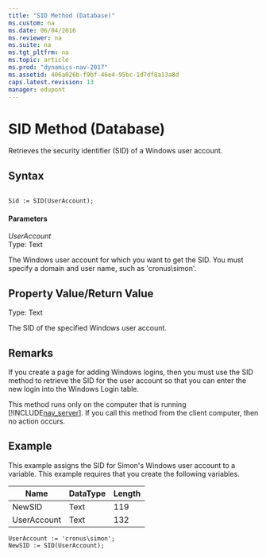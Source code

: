 ```yaml
---
title: "SID Method (Database)"
ms.custom: na
ms.date: 06/04/2016
ms.reviewer: na
ms.suite: na
ms.tgt_pltfrm: na
ms.topic: article
ms.prod: "dynamics-nav-2017"
ms.assetid: 406a026b-f9bf-46e4-95bc-1d7df8a13a8d
caps.latest.revision: 13
manager: edupont
---
```

# SID Method (Database)
Retrieves the security identifier \(SID\) of a Windows user account.  
  
## Syntax  
  
```  
  
Sid := SID(UserAccount);  
```  
  
#### Parameters  
 *UserAccount*  
 Type: Text  
  
 The Windows user account for which you want to get the SID. You must specify a domain and user name, such as 'cronus\\simon'.  
  
## Property Value/Return Value  
 Type: Text  
  
 The SID of the specified Windows user account.  
  
## Remarks  
 If you create a page for adding Windows logins, then you must use the SID method to retrieve the SID for the user account so that you can enter the new login into the Windows Login table.  
  
 This method runs only on the computer that is running [!INCLUDE[nav_server](../includes/nav_server_md.md)]. If you call this method from the client computer, then no action occurs.  
  
## Example  
 This example assigns the SID for Simon's Windows user account to a variable. This example requires that you create the following variables.  
  
|Name|DataType|Length|  
|----------|--------------|------------|  
|NewSID|Text|119|  
|UserAccount|Text|132|  
  
```  
UserAccount := 'cronus\simon';  
NewSID := SID(UserAccount);  
```